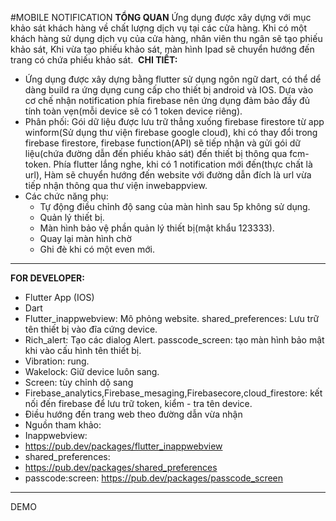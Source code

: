 #MOBILE NOTIFICATION
**TỔNG QUAN** 
Ứng dụng được xây dựng với mục khảo sát khách hàng về chất lượng dịch vụ tại các cửa hàng. Khi có một khách hàng sử dụng dịch vụ của cửa hàng, nhân viên thu ngân sẽ tạo phiếu khảo sát, Khi vừa tạo phiếu khảo sát, màn hình Ipad sẽ chuyển hướng đến trang có chứa phiếu khảo sát. 
**CHI TIẾT:**
-   Ứng dụng được xây dựng bằng flutter sử dụng ngôn ngữ dart, có thể dể dàng build ra ứng dụng cung cấp cho thiết bị android và IOS. Dựa vào cơ chế nhận notification phía firebase nên ứng dụng đảm bảo đầy đủ tính toàn vẹn(mỗi device sẽ có 1 token device riêng).
-   Phân phối: Gói dữ liệu được lưu trữ thẳng xuống firebase firestore từ app winform(Sử dụng thư viện firebase google cloud), khi có thay đổi trong firebase firestore, firebase function(API) sẽ tiếp nhận và gửi gói dữ liệu(chứa đường dẫn đến phiếu khảo sát) đến thiết bị thông qua fcm-token. Phía flutter lắng nghe, khi có 1 notification mới đến(thực chất là url), Hàm sẽ chuyển hướng đến website với đường dẫn đích là url vừa tiếp nhận thông qua thư viện inwebappview.
-   Các chức năng phụ: 
    -	Tự động điều chỉnh độ sang của màn hình sau 5p không sử dụng.
    -	Quản lý thiết bị.
    -	Màn hình bảo vệ phần quản lý thiết bị(mật khẩu 123333).
    -	Quay lại màn hình chờ
    -	Ghi đè khi có một even mới.

------------------------------------------

**FOR DEVELOPER:**

- Flutter App (IOS)
- Dart
- Flutter_inappwebview:  Mô phỏng website. shared_preferences: Lưu trữ tên thiết bị vào đĩa cứng device.
- Rich_alert: Tạo các dialog Alert. passcode_screen: tạo màn hình bảo mật khi vào cấu hình tên thiết bị.
- Vibration: rung.
- Wakelock: Giữ device luôn sang.
- Screen: tùy chỉnh dộ sang
- Firebase_analytics,Firebase_mesaging,Firebasecore,cloud_firestore: kết nối đến firebase để lưu trữ token, kiểm - tra tên device.
- Điều hướng đến trang web theo đường dẫn vừa nhận
- Nguồn tham khảo:
- Inappwebview:
- https://pub.dev/packages/flutter_inappwebview
- shared_preferences:
- https://pub.dev/packages/shared_preferences
- passcode:screen: https://pub.dev/packages/passcode_screen

------------------------------------------

DEMO

